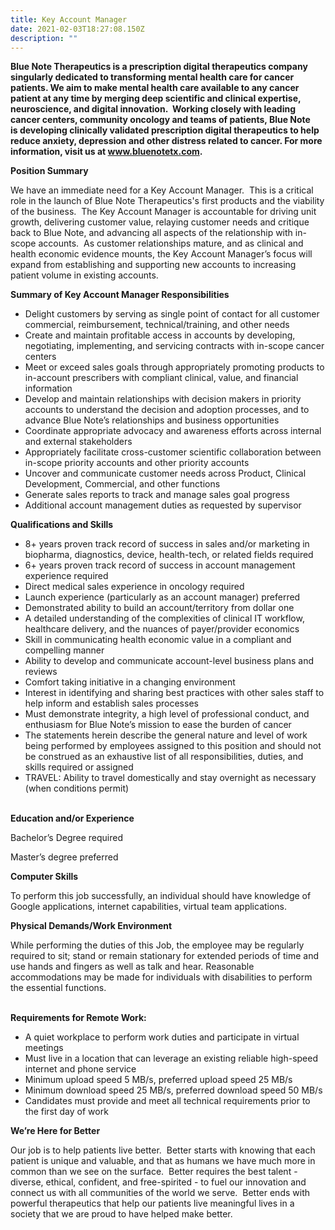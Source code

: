 ```yaml
---
title: Key Account Manager
date: 2021-02-03T18:27:08.150Z
description: ""
---
```

**Blue Note Therapeutics is a prescription digital therapeutics company singularly dedicated to transforming mental health care for cancer patients. We aim to make mental health care available to any cancer patient at any time by merging deep scientific and clinical expertise, neuroscience, and digital innovation.  Working closely with leading cancer centers, community oncology and teams of patients, Blue Note is developing clinically validated prescription digital therapeutics to help reduce anxiety, depression and other distress related to cancer. For more information, visit us at www.bluenotetx.com.**

**Position Summary** 

We have an immediate need for a Key Account Manager.  This is a critical role in the launch of Blue Note Therapeutics's first products and the viability of the business.  The Key Account Manager is accountable for driving unit growth, delivering customer value, relaying customer needs and critique back to Blue Note, and advancing all aspects of the relationship with in-scope accounts.  As customer relationships mature, and as clinical and health economic evidence mounts, the Key Account Manager’s focus will expand from establishing and supporting new accounts to increasing patient volume in existing accounts.

**Summary of Key Account Manager Responsibilities**

* Delight customers by serving as single point of contact for all customer commercial, reimbursement, technical/training, and other needs
* Create and maintain profitable access in accounts by developing, negotiating, implementing, and servicing contracts with in-scope cancer centers
* Meet or exceed sales goals through appropriately promoting products to in-account prescribers with compliant clinical, value, and financial information
* Develop and maintain relationships with decision makers in priority accounts to understand the decision and adoption processes, and to advance Blue Note’s relationships and business opportunities
* Coordinate appropriate advocacy and awareness efforts across internal and external stakeholders
* Appropriately facilitate cross-customer scientific collaboration between in-scope priority accounts and other priority accounts
* Uncover and communicate customer needs across Product, Clinical Development, Commercial, and other functions
* Generate sales reports to track and manage sales goal progress
* Additional account management duties as requested by supervisor

**Qualifications and Skills**

* 8+ years proven track record of success in sales and/or marketing in biopharma, diagnostics, device, health-tech, or related fields required
* 6+ years proven track record of success in account management experience required
* Direct medical sales experience in oncology required
* Launch experience (particularly as an account manager) preferred
* Demonstrated ability to build an account/territory from dollar one
* A detailed understanding of the complexities of clinical IT workflow, healthcare delivery, and the nuances of payer/provider economics
* Skill in communicating health economic value in a compliant and compelling manner
* Ability to develop and communicate account-level business plans and reviews
* Comfort taking initiative in a changing environment
* Interest in identifying and sharing best practices with other sales staff to help inform and establish sales processes   
* Must demonstrate integrity, a high level of professional conduct, and enthusiasm for Blue Note’s mission to ease the burden of cancer
* The statements herein describe the general nature and level of work being performed by employees assigned to this position and should not be construed as an exhaustive list of all responsibilities, duties, and skills required or assigned
* TRAVEL: Ability to travel domestically and stay overnight as necessary (when conditions permit)

**\
Education and/or Experience** 

Bachelor’s Degree required

Master’s degree preferred

**Computer Skills**                   

To perform this job successfully, an individual should have knowledge of Google applications, internet capabilities, virtual team applications.  

**Physical Demands/Work Environment**

While performing the duties of this Job, the employee may be regularly required to sit; stand or remain stationary for extended periods of time and use hands and fingers as well as talk and hear. Reasonable accommodations may be made for individuals with disabilities to perform the essential functions.

**\
Requirements for Remote Work:**

* A quiet workplace to perform work duties and participate in virtual meetings  
* Must live in a location that can leverage an existing reliable high-speed internet and phone service
* Minimum upload speed 5 MB/s, preferred upload speed 25 MB/s
* Minimum download speed 25 MB/s, preferred download speed 50 MB/s
* Candidates must provide and meet all technical requirements prior to the first day of work

**We’re Here for Better**

Our job is to help patients live better.  Better starts with knowing that each patient is unique and valuable, and that as humans we have much more in common than we see on the surface.  Better requires the best talent - diverse, ethical, confident, and free-spirited - to fuel our innovation and connect us with all communities of the world we serve.  Better ends with powerful therapeutics that help our patients live meaningful lives in a society that we are proud to have helped make better.